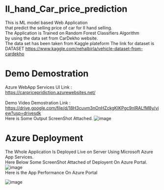 # II_hand_Car_price_prediction
This is ML model based Web Application<br>
 that predict the selling price of car for II hand selling.
<br>
The Application is Trained on Random Forest Classifiers Algorithm
<br> by using the data set from CarDekho website.
<br> The data set has been taken from Kaggle plateform
The link for dataset is DATASET https://www.kaggle.com/nehalbirla/vehicle-dataset-from-cardekho

# Demo Demostration 
Azure WebApp Services UI Link : https://carpricepridiction.azurewebsites.net/
<br> <br> Demo Video Demostration Link : https://drive.google.com/file/d/18H3cuvm3nOnHZckgKIKPgc9nlRALfM8y/view?usp=drivesdk
<br>Here is Some Output ScreenShot Attached.
![image](https://user-images.githubusercontent.com/69205225/152641497-5b53a842-81ff-4e1e-a00a-8c0aaec64ae3.png)

# Azure Deployment

The Whole Application Is Deployed Live on Server Using Microsoft Azure App Services.
<br> Here Below Some ScreenShot Attached of Deployent On Azure Portal.
<br>
![image](https://user-images.githubusercontent.com/69205225/152641990-493026d3-bb53-47a3-9b3f-83108f0d0c1a.png)
<br> Here is the App Performance On Azure Portal
<br>


![image](https://user-images.githubusercontent.com/69205225/152642056-29317bc0-344f-4141-a680-06f1b27464b1.png)

